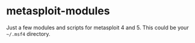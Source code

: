 metasploit-modules
==================

Just a few modules and scripts for metasploit 4 and 5. This could be your `~/.msf4` directory.
